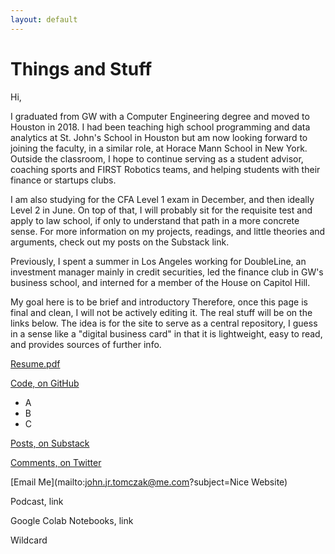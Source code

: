 ```yaml
---
layout: default
---
```


# Things and Stuff

Hi,

I graduated from GW with a Computer Engineering degree and moved to Houston in 2018. I had been teaching high school programming and data analytics at St. John's School in Houston but am now looking forward to joining the faculty, in a similar role, at Horace Mann School in New York. Outside the classroom, I hope to continue serving as a student advisor, coaching sports and FIRST Robotics teams, and helping students with their finance or startups clubs.

I am also studying for the CFA Level 1 exam in December, and then ideally Level 2 in June. On top of that, I will probably sit for the requisite test and apply to law school, if only to understand that path in a more concrete sense. For more information on my projects, readings, and little theories and arguments, check out my posts on the Substack link.

Previously, I spent a summer in Los Angeles working for DoubleLine, an investment manager mainly in credit securities, led the finance club in GW's business school, and interned for a member of the House on Capitol Hill.

My goal here is to be brief and introductory Therefore, once this page is final and clean, I will not be actively editing it. The real stuff will be on the links below. The idea is for the site to serve as a central repository, I guess in a sense like a "digital business card" in that it is lightweight, easy to read, and provides sources of further info.

[Resume.pdf](Resume.pdf)

[Code, on GitHub](https://github.com/johntomczak)

* A
* B
* C

[Posts, on Substack](https://jjtposts.substack.com/people/1046252-john)

[Comments, on Twitter](https://twitter.com/JJT1996)

[Email Me](mailto:john.jr.tomczak@me.com?subject=Nice Website)

Podcast, link

Google Colab Notebooks, link

Wildcard
